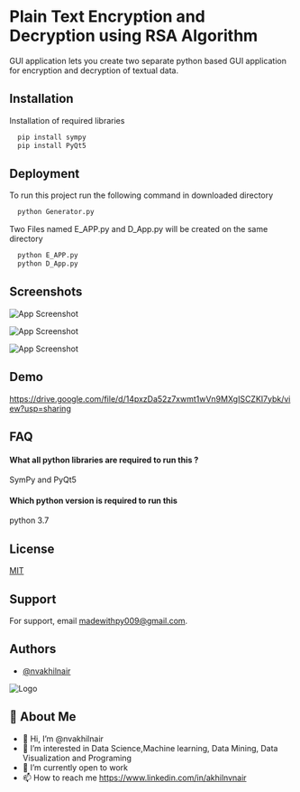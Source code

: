 
# Plain Text Encryption and Decryption using RSA Algorithm

GUI application lets you create two separate python based GUI application for encryption and decryption of textual data. 
## Installation

Installation of required libraries

```bash
  pip install sympy
  pip install PyQt5
```
    
## Deployment

To run this project run the following command in downloaded directory

```bash
  python Generator.py
```
Two Files named E_APP.py and D_App.py will be created on the same directory
```bash
  python E_APP.py
  python D_App.py
```

  
## Screenshots
![App Screenshot](https://cdn1.bbcode0.com/uploads/2021/8/10/e206a59076b4d6b5c20fe842f30e52a9-full.png)

![App Screenshot](https://cdn1.bbcode0.com/uploads/2021/8/10/25a09da395b856cb61245b2bd1651134-full.png)

![App Screenshot](https://cdn1.bbcode0.com/uploads/2021/8/10/58ca008e8c2e2861cb1c3977a5b9917d-full.png)

  
## Demo
https://drive.google.com/file/d/14pxzDa52z7xwmt1wVn9MXgISCZKI7ybk/view?usp=sharing
## FAQ

#### What all python libraries are required to run this ?
SymPy and PyQt5

#### Which python version is required to run this

python 3.7

  
## License

[MIT](https://choosealicense.com/licenses/mit/)

  
## Support

For support, email madewithpy009@gmail.com.

  
## Authors

- [@nvakhilnair](https://github.com/nvakhilnair)

  
![Logo](https://cdn1.bbcode0.com/uploads/2021/8/10/e7b5c5b1dc5b9a6f848ee9135f2e000c-full.png)

    
## 🚀 About Me
- 👋 Hi, I’m @nvakhilnair
- 👀 I’m interested in Data Science,Machine learning, Data Mining, Data Visualization and Programing
- 🌱 I’m currently open to work
- 📫 How to reach me https://www.linkedin.com/in/akhilnvnair